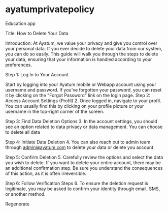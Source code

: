 # ayatumprivatepolicy
Education app

Title: How to Delete Your Data

Introduction: At Ayatum, we value your privacy and give you control over your personal data. If you ever decide to delete your data from our system, you can do so easily. This guide will walk you through the steps to delete your data, ensuring that your information is handled according to your preferences.

Step 1: Log In to Your Account

Start by logging into your Ayatum mobile or Webapp account using your username and password. If you've forgotten your password, you can reset it by clicking on the "Forgot Password" link on the login page. Step 2: Access Account Settings (Profil) 2. Once logged in, navigate to your profil. You can usually find this by clicking on your profile picture or your username in the top-right corner of the screen.

Step 3: Find Data Deletion Options 3. In the account settings, you should see an option related to data privacy or data management. You can choose to delete all data

Step 4: Initiate Data Deletion 4. You can also reach out to admin team through admin@ayatum.com to delete your data or delete you account

Step 5: Confirm Deletion 5. Carefully review the options and select the data you wish to delete. If you want to delete your entire account, there may be an additional confirmation step. Be sure you understand the consequences of this action, as it is often irreversible.

Step 6: Follow Verification Steps 6. To ensure the deletion request is legitimate, you may be asked to confirm your identity through email, SMS, or another method.

Regenerate
